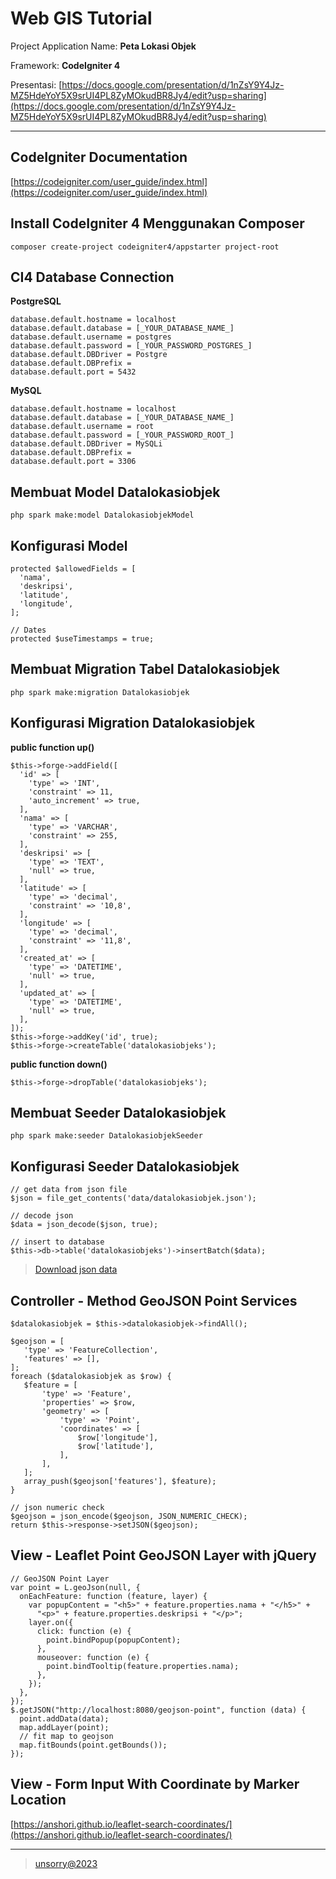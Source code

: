 # Web GIS Tutorial

Project Application Name: **Peta Lokasi Objek**

Framework: **CodeIgniter 4**

Presentasi: [https://docs.google.com/presentation/d/1nZsY9Y4Jz-MZ5HdeYoY5X9srUI4PL8ZyMOkudBR8Jy4/edit?usp=sharing](https://docs.google.com/presentation/d/1nZsY9Y4Jz-MZ5HdeYoY5X9srUI4PL8ZyMOkudBR8Jy4/edit?usp=sharing)

___    

## CodeIgniter Documentation
[https://codeigniter.com/user_guide/index.html](https://codeigniter.com/user_guide/index.html)

## Install CodeIgniter 4 Menggunakan Composer
```
composer create-project codeigniter4/appstarter project-root
```

## CI4 Database Connection

**PostgreSQL**
```
database.default.hostname = localhost
database.default.database = [_YOUR_DATABASE_NAME_]
database.default.username = postgres
database.default.password = [_YOUR_PASSWORD_POSTGRES_]
database.default.DBDriver = Postgre
database.default.DBPrefix =
database.default.port = 5432
```

**MySQL**
```
database.default.hostname = localhost
database.default.database = [_YOUR_DATABASE_NAME_]
database.default.username = root
database.default.password = [_YOUR_PASSWORD_ROOT_]
database.default.DBDriver = MySQLi
database.default.DBPrefix =
database.default.port = 3306
```

## Membuat Model Datalokasiobjek
```
php spark make:model DatalokasiobjekModel
```

## Konfigurasi Model
```
protected $allowedFields = [
  'nama',
  'deskripsi',
  'latitude',
  'longitude',
];

// Dates
protected $useTimestamps = true;
```

## Membuat Migration Tabel Datalokasiobjek
```
php spark make:migration Datalokasiobjek
```

## Konfigurasi Migration Datalokasiobjek

**public function up()**
```
$this->forge->addField([
  'id' => [
    'type' => 'INT',
    'constraint' => 11,
    'auto_increment' => true,
  ],
  'nama' => [
    'type' => 'VARCHAR',
    'constraint' => 255,
  ],
  'deskripsi' => [
    'type' => 'TEXT',
    'null' => true,
  ],
  'latitude' => [
    'type' => 'decimal',
    'constraint' => '10,8',
  ],
  'longitude' => [
    'type' => 'decimal',
    'constraint' => '11,8',
  ],
  'created_at' => [
    'type' => 'DATETIME',
    'null' => true,
  ],
  'updated_at' => [
    'type' => 'DATETIME',
    'null' => true,
  ],
]);
$this->forge->addKey('id', true);
$this->forge->createTable('datalokasiobjeks');
```

**public function down()**
```
$this->forge->dropTable('datalokasiobjeks');
```

## Membuat Seeder Datalokasiobjek
```
php spark make:seeder DatalokasiobjekSeeder
```

## Konfigurasi Seeder Datalokasiobjek
```
// get data from json file
$json = file_get_contents('data/datalokasiobjek.json');

// decode json
$data = json_decode($json, true);

// insert to database
$this->db->table('datalokasiobjeks')->insertBatch($data);
```

> [Download json data](https://drive.google.com/file/d/1SmIKSe52Xyg5hZjKaGhhLgQfx9iLvMtG/view?usp=sharing)


## Controller - Method GeoJSON Point Services
```
$datalokasiobjek = $this->datalokasiobjek->findAll();

$geojson = [
   'type' => 'FeatureCollection',
   'features' => [],
];
foreach ($datalokasiobjek as $row) {
   $feature = [
       'type' => 'Feature',
       'properties' => $row,
       'geometry' => [
           'type' => 'Point',
           'coordinates' => [
               $row['longitude'],
               $row['latitude'],
           ],
       ],
   ];
   array_push($geojson['features'], $feature);
}

// json numeric check
$geojson = json_encode($geojson, JSON_NUMERIC_CHECK);
return $this->response->setJSON($geojson);
```


## View - Leaflet Point GeoJSON Layer with jQuery
```
// GeoJSON Point Layer
var point = L.geoJson(null, {
  onEachFeature: function (feature, layer) {
    var popupContent = "<h5>" + feature.properties.nama + "</h5>" +
      "<p>" + feature.properties.deskripsi + "</p>";
    layer.on({
      click: function (e) {
        point.bindPopup(popupContent);
      },
      mouseover: function (e) {
        point.bindTooltip(feature.properties.nama);
      },
    });
  },
});
$.getJSON("http://localhost:8080/geojson-point", function (data) {
  point.addData(data);
  map.addLayer(point);
  // fit map to geojson
  map.fitBounds(point.getBounds());
});
```

## View - Form Input With Coordinate by Marker Location
[https://anshori.github.io/leaflet-search-coordinates/](https://anshori.github.io/leaflet-search-coordinates/)

___    
> [unsorry@2023](https://unsorry.net)